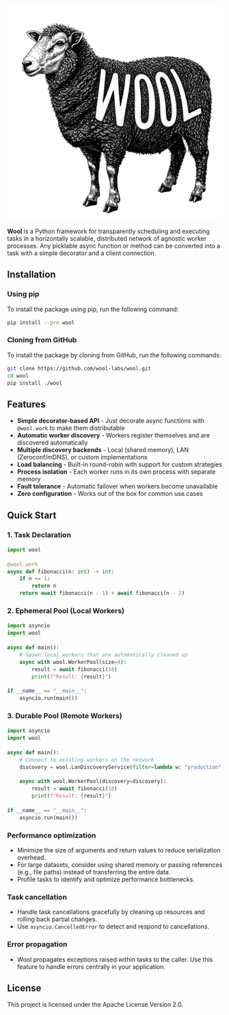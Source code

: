 <a href="https://github.com/abdenlab/oxbow"><img align="center" src="./assets/woolly-transparent-bg-2048.png"></img></a>

**Wool** is a Python framework for transparently scheduling and executing tasks in a horizontally scalable, distributed network of agnostic worker processes. Any picklable async function or method can be converted into a task with a simple decorator and a client connection.

## Installation

### Using pip

To install the package using pip, run the following command:

```sh
pip install --pre wool
```

### Cloning from GitHub

To install the package by cloning from GitHub, run the following commands:

```sh
git clone https://github.com/wool-labs/wool.git
cd wool
pip install ./wool
```

## Features

- **Simple decorator-based API** - Just decorate async functions with `@wool.work` to make them distributable
- **Automatic worker discovery** - Workers register themselves and are discovered automatically
- **Multiple discovery backends** - Local (shared memory), LAN (Zeroconf/mDNS), or custom implementations
- **Load balancing** - Built-in round-robin with support for custom strategies
- **Process isolation** - Each worker runs in its own process with separate memory
- **Fault tolerance** - Automatic failover when workers become unavailable
- **Zero configuration** - Works out of the box for common use cases

## Quick Start

### 1. Task Declaration

```python
import wool

@wool.work
async def fibonacci(n: int) -> int:
    if n <= 1:
        return n
    return await fibonacci(n - 1) + await fibonacci(n - 2)
```

### 2. Ephemeral Pool (Local Workers)

```python
import asyncio
import wool

async def main():
    # Spawn local workers that are automatically cleaned up
    async with wool.WorkerPool(size=4):
        result = await fibonacci(10)
        print(f"Result: {result}")

if __name__ == "__main__":
    asyncio.run(main())
```

### 3. Durable Pool (Remote Workers)

```python
import asyncio
import wool

async def main():
    # Connect to existing workers on the network
    discovery = wool.LanDiscoveryService(filter=lambda w: "production" in w.tags)
    
    async with wool.WorkerPool(discovery=discovery):
        result = await fibonacci(10)
        print(f"Result: {result}")

if __name__ == "__main__":
    asyncio.run(main())
```

### Performance optimization

- Minimize the size of arguments and return values to reduce serialization overhead.
- For large datasets, consider using shared memory or passing references (e.g., file paths) instead of transferring the entire data.
- Profile tasks to identify and optimize performance bottlenecks.

### Task cancellation

- Handle task cancellations gracefully by cleaning up resources and rolling back partial changes.
- Use `asyncio.CancelledError` to detect and respond to cancellations.

### Error propagation

- Wool propagates exceptions raised within tasks to the caller. Use this feature to handle errors centrally in your application.

## License

This project is licensed under the Apache License Version 2.0.
